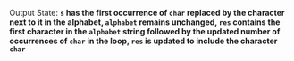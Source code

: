 Output State: **`s` has the first occurrence of `char` replaced by the character next to it in the alphabet, `alphabet` remains unchanged, `res` contains the first character in the `alphabet` string followed by the updated number of occurrences of `char` in the loop, `res` is updated to include the character `char`**